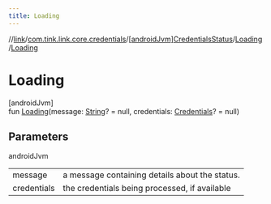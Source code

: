 ```yaml
---
title: Loading
---
```

//[link](../../../../index.html)/[com.tink.link.core.credentials](../../index.html)/[[androidJvm]CredentialsStatus](../index.html)/[Loading](index.html)/[Loading](-loading.html)



# Loading



[androidJvm]\
fun [Loading](-loading.html)(message: [String](https://kotlinlang.org/api/latest/jvm/stdlib/kotlin/-string/index.html)? = null, credentials: [Credentials](../../../com.tink.model.credentials/[android-jvm]-credentials/index.html)? = null)



## Parameters


androidJvm

| | |
|---|---|
| message | a message containing details about the status. |
| credentials | the credentials being processed, if available |




